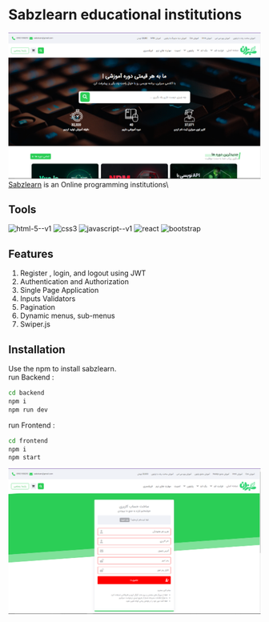# Sabzlearn educational institutions

![](Capture.PNG)
[Sabzlearn](https://sabzlearn.ir) is an Online programming institutions\

## Tools
<img width="48" height="48" src="https://img.icons8.com/color/48/html-5--v1.png" alt="html-5--v1"/>
<img width="48" height="48" src="https://img.icons8.com/plasticine/48/css3.png" alt="css3"/>
<img width="48" height="48" src="https://img.icons8.com/color/48/javascript--v1.png" alt="javascript--v1"/>
<img width="48" height="48" src="https://img.icons8.com/officel/48/react.png" alt="react"/>
<img width="48" height="48" src="https://img.icons8.com/color/48/bootstrap.png" alt="bootstrap"/>

## Features

1. Register , login, and logout using JWT
2. Authentication and Authorization
2. Single Page Application 
3. Inputs Validators
4. Pagination
5. Dynamic menus, sub-menus
6. Swiper.js 

## Installation

Use the npm to install sabzlearn.\
run Backend :
```bash
cd backend
npm i
npm run dev
```
run Frontend :
```bash
cd frontend
npm i
npm start
```

![](1.PNG)
